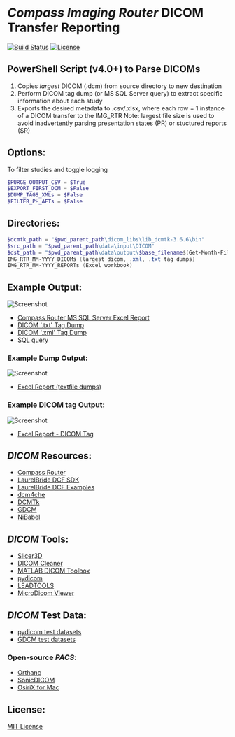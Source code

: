 # *Compass Imaging Router* DICOM Transfer Reporting

[![Build Status](https://travis-ci.com/averille-dev/dicom_router_parser.svg?branch=master)](https://travis-ci.com/averille-dev/dicom_router_parser)
[![License](https://img.shields.io/badge/license-MIT-blue.svg)](https://opensource.org/licenses/MIT)

## PowerShell Script (v4.0+) to Parse DICOMs
1. Copies *largest* DICOM (.dcm) from source directory to new destination
2. Perform DICOM tag dump (or MS SQL Server query) to extract specific information about each study
3. Exports the desired metadata to .csv/.xlsx, where each row = 1 instance of a DICOM transfer to the IMG_RTR
Note: largest file size is used to avoid inadvertently parsing presentation states (PR) or stuctured reports (SR)


## Options: 
To filter studies and toggle logging
```powershell
$PURGE_OUTPUT_CSV = $True
$EXPORT_FIRST_DCM = $False
$DUMP_TAGS_XMLs = $False
$FILTER_PH_AETs = $False
```

## Directories:
```powershell
$dcmtk_path = "$pwd_parent_path\dicom_libs\lib_dcmtk-3.6.6\bin"
$src_path = "$pwd_parent_path\data\input\DICOM"
$dst_path = "$pwd_parent_path\data\output\$base_filename$(Get-Month-Filename)"
IMG_RTR_MM-YYYY_DICOMs (largest dicom, .xml, .txt tag dumps)
IMG_RTR_MM-YYYY_REPORTs (Excel workbook)
```

## Example Output:
![Screenshot](https://github.com/averille-dev/dicom_router_parser/blob/master/img/excel_export_router.png)
* [Compass Router MS SQL Server Excel Report](https://github.com/averille-dev/dicom_router_parser/blob/master/data/examples/IMG_RTR_Transfers_06-09-19.xlsx)
* [DICOM '.txt' Tag Dump](https://github.com/averille-dev/dicom_router_parser/blob/master/data/examples/dicom_exports/9fe63f0a-d304-4a22-9e4b-f0ebe63f7f78.txt)
* [DICOM '.xml' Tag Dump](https://github.com/averille-dev/dicom_router_parser/blob/master/data/examples/dicom_exports/9fe63f0a-d304-4a22-9e4b-f0ebe63f7f78.xml)
* [SQL query](https://github.com/averille-dev/dicom_router_parser/blob/master/sql/select_query.sql)


### Example Dump Output:
![Screenshot](https://github.com/averille-dev/dicom_router_parser/blob/master/img/excel_report_txt_dump.png)
* [Excel Report (textfile dumps)](https://github.com/averille-dev/dicom_router_parser/blob/master/data/output/~dicom_textfile_dumps.xlsx)


### Example DICOM tag Output:
![Screenshot](https://github.com/averille-dev/dicom_router_parser/blob/master/img/excel_report_dicom.png)
* [Excel Report - DICOM Tag](https://github.com/averille-dev/dicom_router_parser/blob/master/data/output/~dicom_dicom_tags.xlsx)


## *DICOM* Resources:
* [Compass Router](http://www.laurelbridge.com/pdf/Compass-User-Manual.pdf)
* [LaurelBride DCF SDK](http://www.laurelbridge.com/products/dcf/)
* [LaurelBride DCF Examples](http://www.laurelbridge.com/docs/dcf34/ExampleDocs/)
* [dcm4che](https://dcm4che.atlassian.net/wiki/spaces/lib/overview)
* [DCMTk](https://dicom.offis.de/dcmtk.php.en#snapshot)
* [GDCM](https://github.com/malaterre/GDCM)
* [NiBabel](https://nipy.org/nibabel/)


## *DICOM* Tools:
* [Slicer3D](https://www.slicer.org/)
* [DICOM Cleaner](http://www.dclunie.com/pixelmed/software/webstart/DicomCleanerUsage.html)
* [MATLAB DICOM Toolbox](https://www.mathworks.com/help/images/scientific-file-formats.html)
* [pydicom](https://pydicom.github.io/pydicom/stable/index.html)
* [LEADTOOLS](https://www.leadtools.com/sdk/medical/pacs)
* [MicroDicom Viewer](https://www.microdicom.com/)


## *DICOM* Test Data:
* [pydicom test datasets](https://github.com/pydicom/pydicom/tree/master/pydicom/data/test_files)
* [GDCM test datasets](http://gdcm.sourceforge.net/wiki/index.php/Sample_DataSet)


### Open-source *PACS*:
* [Orthanc](https://www.orthanc-server.com/)
* [SonicDICOM](https://sonicdicom.com/)
* [OsiriX for Mac](https://www.osirix-viewer.com/resources/pacs/)


## License:
[MIT License](LICENSE)
